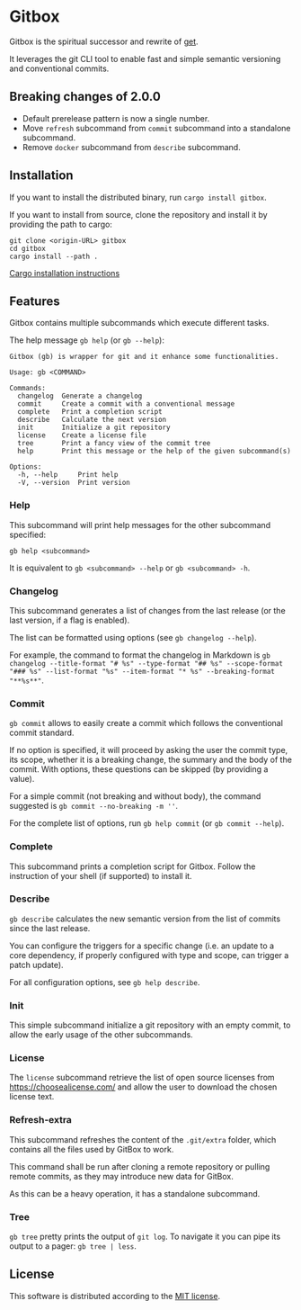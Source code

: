 # Gitbox

Gitbox is the spiritual successor and rewrite of [get](https://github.com/asperan/get).

It leverages the git CLI tool to enable fast and simple semantic versioning and conventional commits.

## Breaking changes of 2.0.0
* Default prerelease pattern is now a single number.
* Move `refresh` subcommand from `commit` subcommand into a standalone subcommand.
* Remove `docker` subcommand from `describe` subcommand.

## Installation
If you want to install the distributed binary, run `cargo install gitbox`.

If you want to install from source, clone the repository and install it by providing the path to cargo:
```
git clone <origin-URL> gitbox
cd gitbox
cargo install --path .
```

[Cargo installation instructions](https://doc.rust-lang.org/cargo/getting-started/installation.html)

## Features
Gitbox contains multiple subcommands which execute different tasks.

The help message `gb help` (or `gb --help`):
```text
Gitbox (gb) is wrapper for git and it enhance some functionalities.

Usage: gb <COMMAND>

Commands:
  changelog  Generate a changelog
  commit     Create a commit with a conventional message
  complete   Print a completion script
  describe   Calculate the next version
  init       Initialize a git repository
  license    Create a license file
  tree       Print a fancy view of the commit tree
  help       Print this message or the help of the given subcommand(s)

Options:
  -h, --help     Print help
  -V, --version  Print version
```

### Help
This subcommand will print help messages for the other subcommand specified:
```
gb help <subcommand>
```

It is equivalent to `gb <subcommand> --help` or `gb <subcommand> -h`.

### Changelog
This subcommand generates a list of changes from the last release (or the last version, if a flag is enabled).

The list can be formatted using options (see `gb changelog --help`).

For example, the command to format the changelog in Markdown is `gb changelog --title-format "# %s" --type-format "## %s" --scope-format "### %s" --list-format "%s" --item-format "* %s" --breaking-format "**%s**"`.

### Commit
`gb commit` allows to easily create a commit which follows the conventional commit standard.

If no option is specified, it will proceed by asking the user the commit type, its scope, whether it is a breaking change, the summary and the body of the commit. With options, these questions can be skipped (by providing a value).

For a simple commit (not breaking and without body), the command suggested is `gb commit --no-breaking -m ''`.

For the complete list of options, run `gb help commit` (or `gb commit --help`).

### Complete
This subcommand prints a completion script for Gitbox. Follow the instruction of your shell (if supported) to install it.

### Describe
`gb describe` calculates the new semantic version from the list of commits since the last release.

You can configure the triggers for a specific change (i.e. an update to a core dependency, if properly configured with type and scope, can trigger a patch update).

For all configuration options, see `gb help describe`.

### Init
This simple subcommand initialize a git repository with an empty commit, to allow the early usage of the other subcommands.

### License
The `license` subcommand retrieve the list of open source licenses from https://choosealicense.com/ and allow the user to download the chosen license text.

### Refresh-extra
This subcommand refreshes the content of the `.git/extra` folder, which contains all the files used by GitBox to work.

This command shall be run after cloning a remote repository or pulling remote commits, as they may introduce new data for GitBox.

As this can be a heavy operation, it has a standalone subcommand.

### Tree
`gb tree` pretty prints the output of `git log`. To navigate it you can pipe its output to a pager: `gb tree | less`.

## License
This software is distributed according to the [MIT license](https://mit-license.org/).
